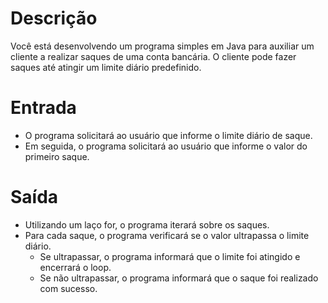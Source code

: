 # Descrição

Você está desenvolvendo um programa simples em Java para auxiliar um cliente a realizar saques de uma conta bancária. O cliente pode fazer saques até atingir um limite diário predefinido.

# Entrada

- O programa solicitará ao usuário que informe o limite diário de saque.
- Em seguida, o programa solicitará ao usuário que informe o valor do primeiro saque.

# Saída

- Utilizando um laço for, o programa iterará sobre os saques.
- Para cada saque, o programa verificará se o valor ultrapassa o limite diário.
    - Se ultrapassar, o programa informará que o limite foi atingido e encerrará o loop.
    - Se não ultrapassar, o programa informará que o saque foi realizado com sucesso.